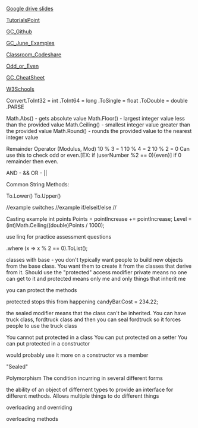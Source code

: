 [Google drive slides](https://drive.google.com/drive/u/0/folders/1JAMXS9jJRH3kxISSy5qVaTuK1jRvXaX1)

[TutorialsPoint](https://www.tutorialspoint.com/csharp/csharp_decision_making.htm)

[GC_Github](https://github.com/grandcircusco)

[GC_June_Examples](https://github.com/grandcircusco/CSharpBootcamp_June2022)

[Classroom_Codeshare](https://docs.google.com/document/d/1EVBRWABNdaM124Io1wmBlqFopW8_jbMUn2OrC75cf1Q/preview)

[Odd_or_Even](https://csharp-station.com/how-to-test-for-even-or-odd-numbers-in-c/#:~:text=One%20great%20way%20to%20use,no%20remainder%20must%20be%20eve)

[GC_CheatSheet](https://github.com/grandcircusco/cheatsheets/tree/master/csharp)

[W3Schools](https://www.w3schools.com/cs/index.php)



Convert.ToInt32 = int
.ToInt64 = long
.ToSingle = float
.ToDouble = double
.PARSE

Math.Abs() - gets absolute value
Math.Floor() - largest integer value less than the provided value
Math.Ceiling() - smallest integer value greater than the provided value
Math.Round() - rounds the provided value to the nearest integer value

Remainder Operator (Modulus, Mod)
10 % 3 = 1
10 % 4 = 2
10 % 2 = 0
Can use this to check odd or even.[EX: if (userNumber %2 == 0){even}] if 0 remainder then even.

AND - &&
OR - ||

Common String Methods:

To.Lower()
To.Upper()

//example switches
//example if/elseif/else
//



Casting example
int points
Points = pointIncrease += pointIncrease;
Level = (int)Math.Ceiling((double)Points / 1000);



use linq for practice assessment questions

.where (x => x % 2 == 0).ToList();


classes with base - you don't typically want people to build new objects from the base class. You want them to create it from the classes that derive from it. Should use the "protected" access modifier private means no one can get to it and protected means only me and only things that inherit me

you can protect the methods

protected stops this from happening candyBar.Cost = 234.22;

the sealed modifier means that the class can't be inherited. You can have truck class, fordtruck class and then you can seal fordtruck so it forces people to use the truck class

You cannot put protected in a class
You can put protected on a setter
You can put protected in a constructor

would probably use it more on a constructor vs a member


"Sealed"

Polymorphism
The condition incurring in several different forms

the ability of an object of differnent types to provide an interface for different methods. Allows multiple things to do different things

overloading and overriding

overloading methods


